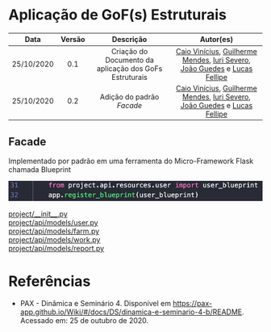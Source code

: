 # Aplicação de GoF(s) Estruturais

|    Data    | Versão |                Descrição                |                     Autor(es)                     |
| :--------: | :----: | :-------------------------------------: | :-------------------------------------------: |
| 25/10/2020 | 0.1 | Criação do Documento da aplicação dos GoFs Estruturais | [Caio Vinícius](https://github.com/caiovfernandes), [Guilherme Mendes](https://github.com/guilherme-mendes), [Iuri Severo](https://github.com/iurisevero), [João Guedes](https://github.com/sudjoao) e [Lucas Fellipe](https://github.com/lucasfcm9) |
| 25/10/2020 | 0.2 | Adição do padrão <i>Facade</i> | [Caio Vinícius](https://github.com/caiovfernandes), [Guilherme Mendes](https://github.com/guilherme-mendes), [Iuri Severo](https://github.com/iurisevero), [João Guedes](https://github.com/sudjoao) e [Lucas Fellipe](https://github.com/lucasfcm9) |

## Facade

Implementado por padrão em uma ferramenta do Micro-Framework Flask chamada Blueprint

<img src="docs/Assets/Img/DesignPatterns/StructuralGoFs/FacadeExample.png" alt="Facade Example">

[project/\_\_init\_\_.py](https://github.com/UnBArqDsw/2020.1_G13_iGado_Backend/blob/113-DesignPatnersReport/project/__init__.py) <br />
[project/api/models/user.py](https://github.com/UnBArqDsw/2020.1_G13_iGado_Backend/blob/113-DesignPatnersReport/project/api/models/user.py) <br />
[project/api/models/farm.py](https://github.com/UnBArqDsw/2020.1_G13_iGado_Backend/blob/113-DesignPatnersReport/project/api/models/farm.py) <br />
[project/api/models/work.py](https://github.com/UnBArqDsw/2020.1_G13_iGado_Backend/blob/113-DesignPatnersReport/project/api/models/work.py) <br />
[project/api/models/report.py](https://github.com/UnBArqDsw/2020.1_G13_iGado_Backend/blob/113-DesignPatnersReport/project/api/models/report.py) <br />

# Referências

* PAX - Dinâmica e Seminário 4. Disponível em <https://pax-app.github.io/Wiki/#/docs/DS/dinamica-e-seminario-4-b/README>. Acessado em: 25 de outubro de 2020.